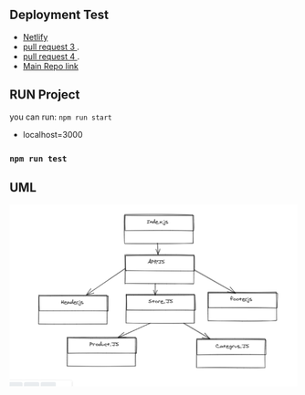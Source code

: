 

##  Deployment Test
- [Netlify](https://deploy-preview-3--suspicious-austin-c810f7.netlify.app/) 
- [pull request 3 ](https://github.com/MohammadAljadayh/storeRedux/pull/3).
- [pull request 4 ](https://github.com/MohammadAljadayh/storeRedux/pull/4).
- [Main Repo link](https://github.com/MohammadAljadayh/storeRedux) 

## RUN Project
 you can run:
 `npm run start`
- localhost=3000

### `npm run test`

## UML 
![UML](umlstore.PNG)

